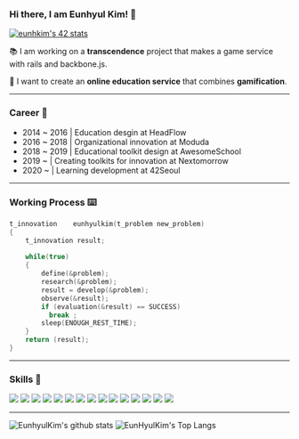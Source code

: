 ### Hi there, I am Eunhyul Kim! 👋

[![eunhkim's 42 stats](https://badge42.herokuapp.com/api/stats/eunhkim)](https://github.com/eunhyulkim/badge42)

📚 I am working on a **transcendence** project that makes a game service with rails and backbone.js.

🚀 I want to create an **online education service** that combines **gamification**.

---

### Career 📁

- 2014 ~ 2016 | Education desgin at HeadFlow
- 2016 ~ 2018 | Organizational innovation at Moduda
- 2018 ~ 2019 | Educational toolkit design at AwesomeSchool
- 2019 ~ | Creating toolkits for innovation at Nextomorrow
- 2020 ~ | Learning development at 42Seoul

---

### Working Process ⌨️

```c
t_innovation	eunhyulkim(t_problem new_problem)
{
    t_innovation result;
    
    while(true)
    {
        define(&problem);
        research(&problem);
        result = develop(&problem);
        observe(&result);
        if (evaluation(&result) == SUCCESS)
          break ;
        sleep(ENOUGH_REST_TIME);
    }
    return (result);
}
```

---

### Skills 🍭
<img src="https://img.shields.io/badge/c%20-A8B9CC.svg?&style=for-the-badge&logo=c&logoColor=FFFFFF"/> <img src="https://img.shields.io/badge/c++%20-00599C.svg?&style=for-the-badge&logo=c%2B%2B&logoColor=FFFFFF"/> <img src="https://img.shields.io/badge/ruby%20-CC342D.svg?&style=for-the-badge&logo=ruby&logoColor=FFFFFF"/> <img src="https://img.shields.io/badge/python%20-3776AB.svg?&style=for-the-badge&logo=python&logoColor=FFFFFF"/> <img src="https://img.shields.io/badge/html5%20-CC342D.svg?&style=for-the-badge&logo=html5&logoColor=FFFFFF"/> <img src="https://img.shields.io/badge/css3%20-1572B6.svg?&style=for-the-badge&logo=css3&logoColor=FFFFFF"/> <img src="https://img.shields.io/badge/slack%20-4A154B.svg?&style=for-the-badge&logo=slack&logoColor=FFFFFF"/> <img src="https://img.shields.io/badge/vscode%20-007ACC.svg?&style=for-the-badge&logo=slack&logoColor=FFFFFF"/> <img src="https://img.shields.io/badge/django%20-092E20.svg?&style=for-the-badge&logo=django&logoColor=FFFFFF"/> <img src="https://img.shields.io/badge/flask%20-000000.svg?&style=for-the-badge&logo=flask&logoColor=FFFFFF"/> <img src="https://img.shields.io/badge/photoshop%20-31A8FF.svg?&style=for-the-badge&logo=adobe%20photoshop&logoColor=FFFFFF"/> <img src="https://img.shields.io/badge/illustrator%20-FF9A00.svg?&style=for-the-badge&logo=adobe%20illustrator&logoColor=FFFFFF"/> <img src="https://img.shields.io/badge/adobexd%20-FF26BE.svg?&style=for-the-badge&logo=adobe%20xd&logoColor=FFFFFF"/> <img src="https://img.shields.io/badge/git%20-F050532.svg?&style=for-the-badge&logo=git&logoColor=FFFFFF"/> <img src="https://img.shields.io/badge/trello%20-0079BF.svg?&style=for-the-badge&logo=trello&logoColor=FFFFFF"/>



---

![EunhyulKim's github stats](https://github-readme-stats.vercel.app/api?username=eunhyulkim&bg_color=7049c7,86a8e7,E56EB2&title_color=fff&text_color=fff)
![EunHyulKim's Top Langs](https://github-readme-stats.vercel.app/api/top-langs/?username=eunhyulkim&layout=compact&bg_color=7049c7,86a8e7,E56EB2&title_color=fff&text_color=fff)
